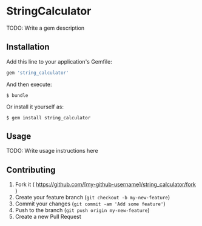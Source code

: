 # StringCalculator

TODO: Write a gem description

## Installation

Add this line to your application's Gemfile:

```ruby
gem 'string_calculator'
```

And then execute:

    $ bundle

Or install it yourself as:

    $ gem install string_calculator

## Usage

TODO: Write usage instructions here

## Contributing

1. Fork it ( https://github.com/[my-github-username]/string_calculator/fork )
2. Create your feature branch (`git checkout -b my-new-feature`)
3. Commit your changes (`git commit -am 'Add some feature'`)
4. Push to the branch (`git push origin my-new-feature`)
5. Create a new Pull Request
